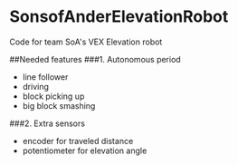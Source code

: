 # SonsofAnderElevationRobot
Code for team SoA's VEX Elevation robot

##Needed features
###1. Autonomous period
  * line follower
  * driving
  * block picking up
  * big block smashing

###2. Extra sensors
  * encoder for traveled distance
  * potentiometer for elevation angle